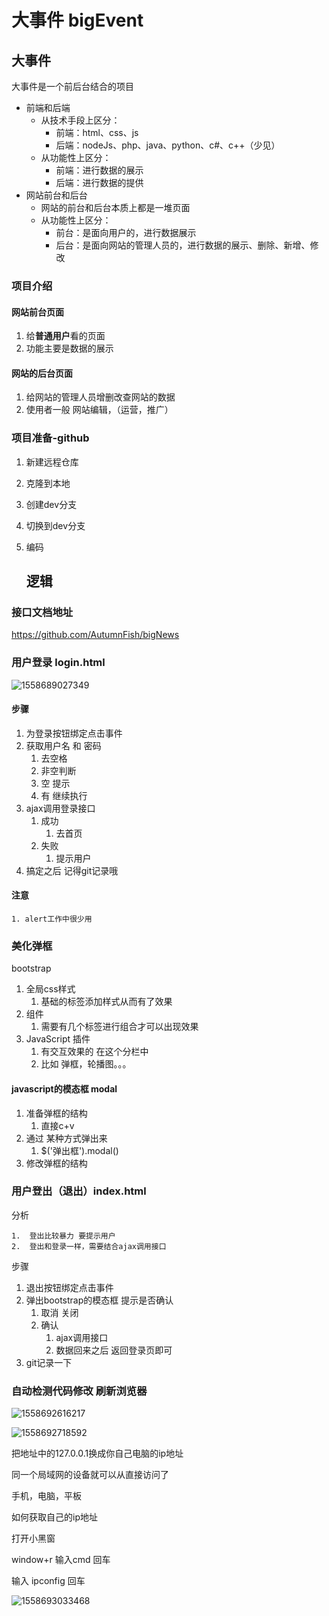 # 大事件 bigEvent

## 大事件

大事件是一个前后台结合的项目

- 前端和后端
  - 从技术手段上区分：
    - 前端：html、css、js
    - 后端：nodeJs、php、java、python、c#、c++（少见）
  - 从功能性上区分：
    - 前端：进行数据的展示
    - 后端：进行数据的提供
- 网站前台和后台
  - 网站的前台和后台本质上都是一堆页面
  - 从功能性上区分：
    - 前台：是面向用户的，进行数据展示
    - 后台：是面向网站的管理人员的，进行数据的展示、删除、新增、修改

### 项目介绍

#### 网站前台页面

1. 给**普通用户**看的页面
2. 功能主要是数据的展示

#### 网站的后台页面

1. 给网站的管理人员增删改查网站的数据
2. 使用者一般 网站编辑，（运营，推广）

### 项目准备-github

1. 新建远程仓库
2. 克隆到本地
3. 创建dev分支
4. 切换到dev分支
5. 编码

   ## 逻辑

### 接口文档地址

https://github.com/AutumnFish/bigNews

### 用户登录 login.html

![1558689027349](assets/1558689027349.png)

#### 步骤

1. 为登录按钮绑定点击事件
2. 获取用户名 和 密码
   1. 去空格
   2. 非空判断 
   3. 空 提示
   4. 有  继续执行
3. ajax调用登录接口
   1. 成功
      1. 去首页
   2. 失败
      1. 提示用户
4. 搞定之后 记得git记录哦

#### 注意

	1. alert工作中很少用



### 美化弹框 

bootstrap

1. 全局css样式
   1. 基础的标签添加样式从而有了效果
2. 组件
   1. 需要有几个标签进行组合才可以出现效果 
3. JavaScript 插件
   1. 有交互效果的 在这个分栏中
   2. 比如 弹框，轮播图。。。

#### javascript的模态框 modal

1. 准备弹框的结构
   1. 直接c+v
2. 通过 某种方式弹出来
   1. $('弹出框').modal()
3. 修改弹框的结构



###  用户登出（退出）index.html

分析

 	1.  登出比较暴力 要提示用户
 	2.  登出和登录一样，需要结合ajax调用接口



步骤

1. 退出按钮绑定点击事件
2. 弹出bootstrap的模态框 提示是否确认
   1. 取消 关闭
   2. 确认
      1. ajax调用接口
      2. 数据回来之后 返回登录页即可
3. git记录一下



### 自动检测代码修改  刷新浏览器

![1558692616217](assets/1558692616217.png)

![1558692718592](assets/1558692718592.png)

把地址中的127.0.0.1换成你自己电脑的ip地址

同一个局域网的设备就可以从直接访问了

手机，电脑，平板

如何获取自己的ip地址

打开小黑窗 

window+r 输入cmd 回车

 输入 ipconfig 回车

![1558693033468](assets/1558693033468.png)



